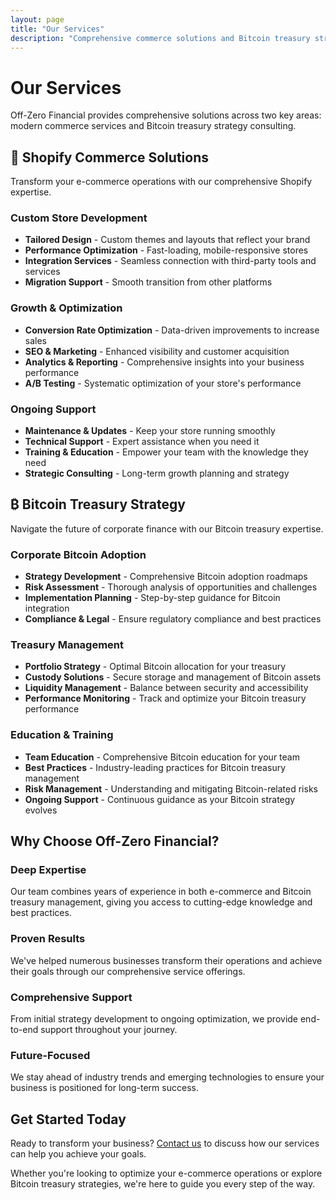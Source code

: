```yaml
---
layout: page
title: "Our Services"
description: "Comprehensive commerce solutions and Bitcoin treasury strategy consulting"
---
```


# Our Services

Off-Zero Financial provides comprehensive solutions across two key areas: modern commerce services and Bitcoin treasury strategy consulting.

## 🛒 Shopify Commerce Solutions

Transform your e-commerce operations with our comprehensive Shopify expertise.

### Custom Store Development
- **Tailored Design** - Custom themes and layouts that reflect your brand
- **Performance Optimization** - Fast-loading, mobile-responsive stores
- **Integration Services** - Seamless connection with third-party tools and services
- **Migration Support** - Smooth transition from other platforms

### Growth & Optimization
- **Conversion Rate Optimization** - Data-driven improvements to increase sales
- **SEO & Marketing** - Enhanced visibility and customer acquisition
- **Analytics & Reporting** - Comprehensive insights into your business performance
- **A/B Testing** - Systematic optimization of your store's performance

### Ongoing Support
- **Maintenance & Updates** - Keep your store running smoothly
- **Technical Support** - Expert assistance when you need it
- **Training & Education** - Empower your team with the knowledge they need
- **Strategic Consulting** - Long-term growth planning and strategy

## ₿ Bitcoin Treasury Strategy

Navigate the future of corporate finance with our Bitcoin treasury expertise.

### Corporate Bitcoin Adoption
- **Strategy Development** - Comprehensive Bitcoin adoption roadmaps
- **Risk Assessment** - Thorough analysis of opportunities and challenges
- **Implementation Planning** - Step-by-step guidance for Bitcoin integration
- **Compliance & Legal** - Ensure regulatory compliance and best practices

### Treasury Management
- **Portfolio Strategy** - Optimal Bitcoin allocation for your treasury
- **Custody Solutions** - Secure storage and management of Bitcoin assets
- **Liquidity Management** - Balance between security and accessibility
- **Performance Monitoring** - Track and optimize your Bitcoin treasury performance

### Education & Training
- **Team Education** - Comprehensive Bitcoin education for your team
- **Best Practices** - Industry-leading practices for Bitcoin treasury management
- **Risk Management** - Understanding and mitigating Bitcoin-related risks
- **Ongoing Support** - Continuous guidance as your Bitcoin strategy evolves

## Why Choose Off-Zero Financial?

### Deep Expertise
Our team combines years of experience in both e-commerce and Bitcoin treasury management, giving you access to cutting-edge knowledge and best practices.

### Proven Results
We've helped numerous businesses transform their operations and achieve their goals through our comprehensive service offerings.

### Comprehensive Support
From initial strategy development to ongoing optimization, we provide end-to-end support throughout your journey.

### Future-Focused
We stay ahead of industry trends and emerging technologies to ensure your business is positioned for long-term success.

## Get Started Today

Ready to transform your business? [Contact us](/contact/) to discuss how our services can help you achieve your goals.

Whether you're looking to optimize your e-commerce operations or explore Bitcoin treasury strategies, we're here to guide you every step of the way.
